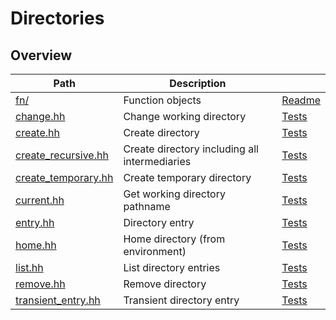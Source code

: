 # Directories

## Overview

| Path                                        | Description                                   |                                   |
| ------------------------------------------- | --------------------------------------------- | --------------------------------- |
| [fn/](fn)                                   | Function objects                              | [Readme](fn#readme)               |
| [change.hh](change.hh)                      | Change working directory                      | [Tests](change.test.cc)           |
| [create.hh](create.hh)                      | Create directory                              | [Tests](create.test.cc)           |
| [create\_recursive.hh](create_recursive.hh) | Create directory including all intermediaries | [Tests](create_recursive.test.cc) |
| [create\_temporary.hh](create_temporary.hh) | Create temporary directory                    | [Tests](create_temporary.test.cc) |
| [current.hh](current.hh)                    | Get working directory pathname                | [Tests](current.test.cc)          |
| [entry.hh](entry.hh)                        | Directory entry                               | [Tests](entry.test.cc)            |
| [home.hh](home.hh)                          | Home directory (from environment)             | [Tests](home.test.cc)             |
| [list.hh](list.hh)                          | List directory entries                        | [Tests](list.test.cc)             |
| [remove.hh](remove.hh)                      | Remove directory                              | [Tests](remove.test.cc)           |
| [transient\_entry.hh](transient_entry.hh)   | Transient directory entry                     | [Tests](transient_entry.test.cc)  |

